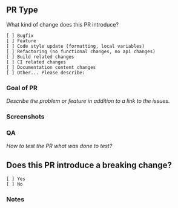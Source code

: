 ## PR Type
What kind of change does this PR introduce?

<!-- Please check the one that applies to this PR using "x". -->
```
[ ] Bugfix
[ ] Feature
[ ] Code style update (formatting, local variables)
[ ] Refactoring (no functional changes, no api changes)
[ ] Build related changes
[ ] CI related changes
[ ] Documentation content changes
[ ] Other... Please describe:
```

### Goal of PR
_Describe the problem or feature in addition to a link to the issues._

### Screenshots

### QA
_How to test the PR what was done to test?_


## Does this PR introduce a breaking change?
```
[ ] Yes
[ ] No
```

<!-- If this PR contains a breaking change, please describe the impact and migration path for existing applications below. -->

### Notes
